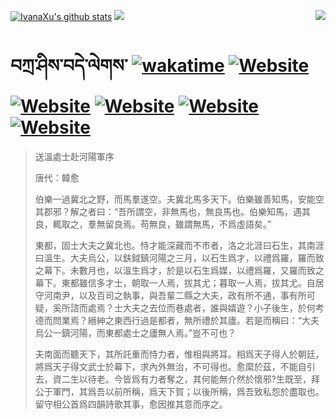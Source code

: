 [![IvanaXu's github stats](https://github-readme-stats.vercel.app/api?username=IvanaXu&theme=codeSTACKr)](https://github.com/anuraghazra/github-readme-stats)
<img align="right" src="https://github-readme-stats.vercel.app/api/top-langs/?username=IvanaXu&langs_count=8&theme=codeSTACKr" />
<img src="https://github-readme-stats.vercel.app/api/wakatime?username=IvanaXu&layout=compact&langs_count=8&theme=codeSTACKr&custom_title=Programming&nbsp;Times&nbsp;(Since&nbsp;Jul.29.2021)&range=all_time" />
# བཀྲ་ཤིས་བདེ་ལེགས་	[![wakatime](https://wakatime.com/badge/user/5043ee4a-e361-4607-9d47-d557f2005d05.svg)](https://wakatime.com/@5043ee4a-e361-4607-9d47-d557f2005d05)	[![Website](https://img.shields.io/website?label=&up_color=orange&up_message=Tianchi&url=https%3A%2F%2Fshields.io)](https://tianchi.aliyun.com/home/science/scienceDetail?userId=1095279182618)	[![Website](https://img.shields.io/website?label=&up_color=green&up_message=Yuque&url=https%3A%2F%2Fshields.io)](https://www.yuque.com/ivanaxu)	[![Website](https://img.shields.io/website?label=&up_color=yellow&up_message=Leetcode&url=https%3A%2F%2Fshields.io)](https://leetcode.cn/u/ivanaxu)	[![Website](https://img.shields.io/website?label=&up_color=violet&up_message=AIstudio&url=https%3A%2F%2Fshields.io)](https://aistudio.baidu.com/aistudio/personalcenter/thirdview/979775)	[![Website](https://img.shields.io/website?label=&up_color=red&up_message=Gitee&url=https%3A%2F%2Fshields.io)](https://gitee.com/IvanaXu)
> 送溫處士赴河陽軍序
> 
> 唐代：韓愈 
> 
> 伯樂一過冀北之野，而馬羣遂空。夫冀北馬多天下。伯樂雖善知馬，安能空其郡邪？解之者曰：“吾所謂空，非無馬也，無良馬也。伯樂知馬，遇其良，輒取之，羣無留良焉。苟無良，雖謂無馬，不爲虛語矣。”
> 
> 東都，固士大夫之冀北也。恃才能深藏而不市者，洛之北涯曰石生，其南涯曰溫生。大夫烏公，以鈇鉞鎮河陽之三月，以石生爲才，以禮爲羅，羅而致之幕下。未數月也，以溫生爲才，於是以石生爲媒，以禮爲羅，又羅而致之幕下。東都雖信多才士，朝取一人焉，拔其尤；暮取一人焉，拔其尤。自居守河南尹，以及百司之執事，與吾輩二縣之大夫，政有所不通，事有所可疑，奚所諮而處焉？士大夫之去位而巷處者，誰與嬉遊？小子後生，於何考德而問業焉？縉紳之東西行過是都者，無所禮於其廬。若是而稱曰：“大夫烏公一鎮河陽，而東都處士之廬無人焉。”豈不可也？
> 
> 夫南面而聽天下，其所託重而恃力者，惟相與將耳。相爲天子得人於朝廷，將爲天子得文武士於幕下，求內外無治，不可得也。愈縻於茲，不能自引去，資二生以待老。今皆爲有力者奪之，其何能無介然於懷邪?生既至，拜公于軍門，其爲吾以前所稱，爲天下賀；以後所稱，爲吾致私怨於盡取也。留守相公首爲四韻詩歌其事，愈因推其意而序之。
>
